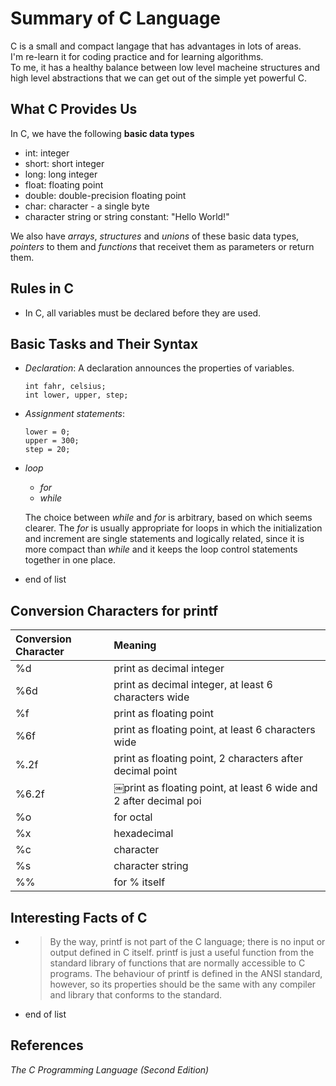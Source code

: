 # Summary of C Language
C is a small and compact langage that has advantages in lots of areas.  
I'm re-learn it for coding practice and for learning algorithms.   
To me, it has a healthy balance between low level macheine structures and high level abstractions that we can get out of the simple yet powerful C.

## What C Provides Us
In C, we have the following __basic data types__

- int: integer
- short: short integer
- long: long integer
- float: floating point
- double: double-precision floating point
- char: character - a single byte
- character string or string constant: "Hello World!" 

We also have _arrays_, _structures_ and _unions_ of these basic data types, _pointers_ to them and _functions_ that receivet them as parameters or return them.

## Rules in C
- In C, all variables must be declared before they are used.

## Basic Tasks and Their Syntax
- _Declaration_: A declaration announces the properties of variables.

  ```
  int fahr, celsius;
  int lower, upper, step;
  ```
- _Assignment statements_: 

  ```
  lower = 0;  upper = 300;  step = 20;
  ```
- _loop_
  - _for_
  - _while_
  
  The choice between _while_ and _for_ is arbitrary, based on which seems clearer. The _for_ is usually appropriate for loops in which the initialization and increment are single statements and logically related, since it is more compact than _while_ and it keeps the loop control statements together in one place.
  
- end of list

## Conversion Characters for printf

| Conversion Character | Meaning |
| :------------- | :------------- |
| %d | print as decimal integer |
| %6d | print as decimal integer, at least 6 characters wide || %f | print as floating point |
| %6f | print as floating point, at least 6 characters wide |
| %.2f | print as floating point, 2 characters after decimal point |
| %6.2f | ￼print as floating point, at least 6 wide and 2 after decimal poi |
| %o | for octal |
| %x | hexadecimal |
| %c | character |
| %s | character string |
| %% | for % itself |


## Interesting Facts of C
- > By the way, printf is not part of the C language; there is no input or output defined in C itself. printf is just a useful function from the standard library of functions that are normally accessible to C programs. The behaviour of printf is defined in the ANSI standard, however, so its properties should be the same with any compiler and library that conforms to the standard.

- end of list

## References
_The C Programming Language (Second Edition)_